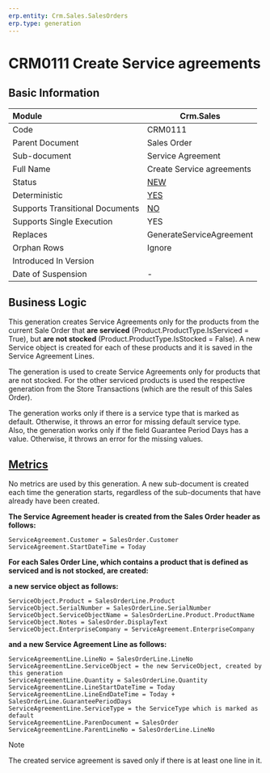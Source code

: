 ```yaml
---
erp.entity: Crm.Sales.SalesOrders
erp.type: generation
---
```


# CRM0111 Create Service agreements

## Basic Information

| Module                          | Crm.Sales                                                    |
| :------------------------------ | ------------------------------------------------------------ |
| Code                            | CRM0111                                                      |
| Parent Document                 | Sales Order                                                  |
| Sub-document                    | Service Аgreement                                            |
| Full Name                       | Create Service agreements                                    |
| Status                          | [NEW](xref:generation-procedures-update)                     |
| Deterministic                   | [YES](xref:deterministic-generations)                        |
| Supports Transitional Documents | [NO](xref:transitional-documents)                            |
| Supports Single Execution       | YES                                                          |
| Replaces                        | GenerateServiceAgreement                                     |
| Orphan Rows                     | Ignore                                                       |
| Introduced In Version           |                                                              |
| Date of Suspension              | -                                                            |

##  Business Logic
This generation creates Service Agreements only for the products from the current Sale Order that **are serviced** (Product.ProductType.IsServiced = True), but **are not stocked** (Product.ProductType.IsStocked = False). A new Service object is created for each of these products and it is saved in the Service Agreement Lines. 

The generation is used to create Service Agreements only for products that are not stocked. For the other serviced products is used the respective generation from the Store Transactions (which are the result of this Sales Order).

The generation works only if there is a service type that is marked as default. Otherwise, it throws an error for missing default service type. <br>
Also, the generation works only if the field Guarantee Period Days has a value. Otherwise, it throws an error for the missing values.

## [Metrics](../reference/metrics.md)
No metrics are used by this generation. A new sub-document is created each time the generation starts, regardless of the sub-documents that have already have been created.

**The Service Agreement header is created from the Sales Order header as follows:**
```
ServiceAgreement.Customer = SalesOrder.Customer
ServiceAgreement.StartDateTime = Today
```

**For each Sales Order Line, which contains a product that is defined as serviced and is not stocked, are created:**

**a new service object as follows:**
```
ServiceObject.Product = SalesOrderLine.Product
ServiceObject.SerialNumber = SalesOrderLine.SerialNumber
ServiceObject.ServiceObjectName = SalesOrderLine.Product.ProductName
ServiceObject.Notes = SalesOrder.DisplayText
ServiceObject.EnterpriseCompany = ServiceAgreement.EnterpriseCompany
```

**and a new Service Agreement Line as follows:**
```
ServiceAgreementLine.LineNo = SalesOrderLine.LineNo
ServiceAgreementLine.ServiceObject = the new ServiceObject, created by this generation
ServiceAgreementLine.Quantity = SalesOrderLine.Quantity
ServiceAgreementLine.LineStartDateTime = Today
ServiceAgreementLine.LineEndDateTime = Today + SalesOrderLine.GuaranteePeriodDays
ServiceAgreementLine.ServiceType = the ServiceType which is marked as default
ServiceAgreementLine.ParenDocument = SalesOrder
ServiceAgreementLine.ParentLineNo = SalesOrderLine.LineNo
```
> [!Note]
> The created service agreement is saved only if there is at least one line in it.
